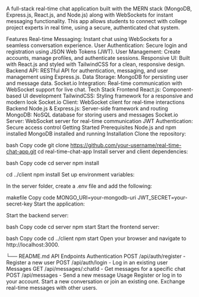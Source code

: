 A full-stack real-time chat application built with the MERN stack (MongoDB, Express.js, React.js, and Node.js) along with WebSockets for instant messaging functionality. This app allows students to connect with college project experts in real time, using a secure, authenticated chat system.

Features
Real-time Messaging: Instant chat using WebSockets for a seamless conversation experience.
User Authentication: Secure login and registration using JSON Web Tokens (JWT).
User Management: Create accounts, manage profiles, and authenticate sessions.
Responsive UI: Built with React.js and styled with TailwindCSS for a clean, responsive design.
Backend API: RESTful API for authentication, messaging, and user management using Express.js.
Data Storage: MongoDB for persisting user and message data.
Socket.io Integration: Real-time communication with WebSocket support for live chat.
Tech Stack
Frontend
React.js: Component-based UI development
TailwindCSS: Styling framework for a responsive and modern look
Socket.io Client: WebSocket client for real-time interactions
Backend
Node.js & Express.js: Server-side framework and routing
MongoDB: NoSQL database for storing users and messages
Socket.io Server: WebSocket server for real-time communication
JWT Authentication: Secure access control
Getting Started
Prerequisites
Node.js and npm installed
MongoDB installed and running
Installation
Clone the repository:

bash
Copy code
git clone https://github.com/your-username/real-time-chat-app.git
cd real-time-chat-app
Install server and client dependencies:

bash
Copy code
cd server
npm install

cd ../client
npm install
Set up environment variables:

In the server folder, create a .env file and add the following:

makefile
Copy code
MONGO_URI=your-mongodb-uri
JWT_SECRET=your-secret-key
Start the application:

Start the backend server:

bash
Copy code
cd server
npm start
Start the frontend server:

bash
Copy code
cd ../client
npm start
Open your browser and navigate to http://localhost:3000.

└── README.md
API Endpoints
Authentication
POST /api/auth/register - Register a new user
POST /api/auth/login - Log in an existing user
Messages
GET /api/messages/:chatId - Get messages for a specific chat
POST /api/messages - Send a new message
Usage
Register or log in to your account.
Start a new conversation or join an existing one.
Exchange real-time messages with other users.
